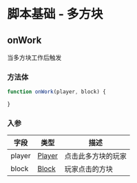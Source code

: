 # 脚本基础 - 多方块

## onWork

当多方块工作后触发

### 方法体

```js
function onWork(player, block) {

}
```

### 入参

|字段|类型|描述|
|--|---|--|
|player|[Player](https://hub.spigotmc.org/javadocs/spigot/org/bukkit/entity/Player.html)|点击此多方块的玩家|
|block|[Block](https://hub.spigotmc.org/javadocs/spigot/org/bukkit/block/Block.html)|玩家点击的方块|
